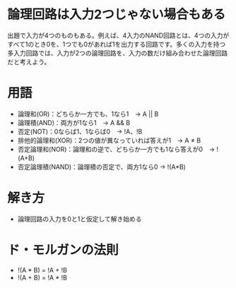 # 論理回路は入力2つじゃない場合もある
出題で入力が4つのものもある。例えば、4入力のNAND回路とは、4つの入力がすべて1のとき0を、1つでも0があれば1を出力する回路です。多くの入力を持つ多入力回路では、入力が2つの論理回路を、入力の数だけ組み合わせた論理回路だと考えよう。

# 用語
 - 論理和(OR)：どちらか一方でも、1なら1　→ A || B
 - 論理積(AND)：両方が1なら1　→ A && B
 - 否定(NOT)：0ならば1、1ならば0　→ !A、!B
 - 排他的論理和(XOR)：2つの値が異なっていれば答えが1　→ A ≠ B
 - 否定論理和(NOR)：論理和の逆で、どちらか一方でも1なら答えが0　→ !(A+B)　
 - 否定論理積(NAND)：論理積の否定で、両方1なら0 → !(A*B)

# 解き方
 - 論理回路の入力を0と1と仮定して解き始める

# ド・モルガンの法則
 - !(A * B) = !A + !B
 - !(A + B) = !A * !B